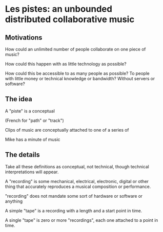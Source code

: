 # Les pistes: an unbounded distributed collaborative music

## Motivations

How could an unlimited number of people collaborate on one piece of music?

How could this happen with as little technology as possible?

How could this be accessible to as many people as possible? To people with little
money or technical knowledge or bandwidth? Without servers or software?


##



## The idea

A "piste" is a conceptual

(French for "path" or "track")

Clips of music are conceptually attached to one of a series of


Mike has a minute of music



## The details

Take all these definitions as conceptual, not technical, though technical
interpretations will appear.

A "recording" is some mechanical, electrical, electronic, digital or other thing that accurately reproduces a musical composition or performance.

"recording" does not mandate some sort of hardware or software or anything


A simple "tape" is a recording with a length and a start point in time.

A single "tape" is zero or more "recordings", each one attached to a point in time.
